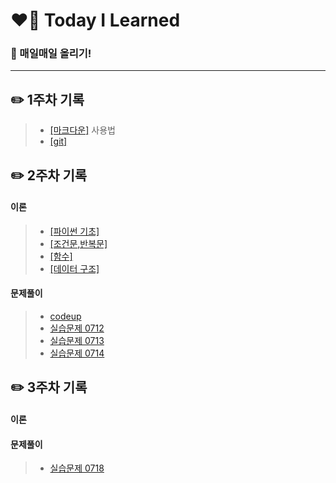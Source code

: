 # ❤️‍🔥 Today I Learned
### 📌 매일매일 올리기!
---

## ✏️ **1주차** 기록

> - [[마크다운]](./마크다운%20내용정리.md) 사용법 
> - [[git]](./git%20.md) 

## ✏️ **2주차** 기록
   #### 이론 
> - [[파이썬 기초]](./python_basics.md) 
> - [[조건문,반복문]](https://github.com/yeooness/TIL/blob/master/0712.md) 
> - [[함수]](https://github.com/yeooness/TIL/blob/master/0713.md)
> - [[데이터 구조]](https://github.com/yeooness/TIL/blob/master/0714.md) 

   #### 문제풀이
> - [codeup](https://github.com/yeooness/python/tree/master/Desktop/python/codeup)
> - [실습문제 0712](https://github.com/yeooness/python/tree/master/Desktop/python/test0712)
> - [실습문제 0713](https://github.com/yeooness/python/tree/master/Desktop/python/test0713)
> - [실습문제 0714](https://github.com/yeooness/python/tree/master/Desktop/python/test0714)

## ✏️ **3주차** 기록
   #### 이론 
   
   #### 문제풀이
> - [실습문제 0718]()

